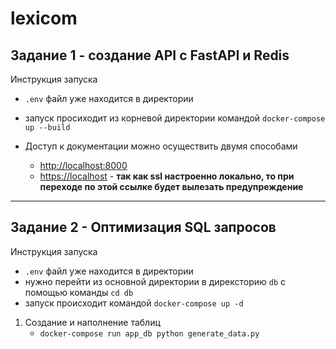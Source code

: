 # lexicom

## Задание 1 - создание API с FastAPI и Redis
Инструкция запуска 

+ `.env` файл уже находится в директории 

+ запуск просиходит из корневой директории командой
`docker-compose up --build`

+ Доступ к документации можно осуществить двумя способами
    + <http://localhost:8000>
    + <https://localhost> - **так как ssl настроенно локально, то при переходе по этой ссылке будет вылезать предупреждение**

---
## Задание 2 - Оптимизация SQL запросов
Инструкция запуска 
+ `.env` файл уже находится в директории
+ нужно перейти из основной директории в дирексторию `db` с помощью команды
`cd db`
+ запуск происходит командой `docker-compose up -d`


1. Создание и наполнение таблиц
   + `docker-compose run app_db python generate_data.py
`



